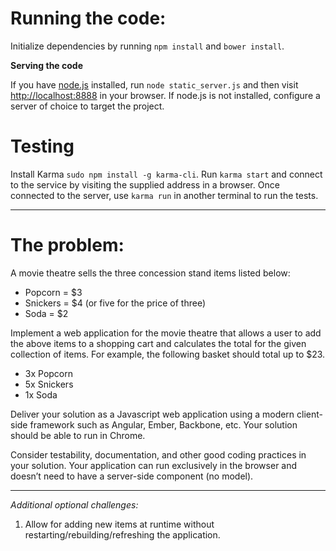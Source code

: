 # Running the code:

Initialize dependencies by running `npm install` and `bower install`.

**Serving the code**

If you have [node.js](https://nodejs.org/en/) installed, run `node static_server.js` and then visit [http://localhost:8888](http://localhost:8888) in your browser. If node.js is not installed, configure a server of choice to target the project.

# Testing

Install Karma `sudo npm install -g karma-cli`. Run `karma start` and connect to the service by visiting the supplied address in a browser. Once connected to the server, use `karma run` in another terminal to run the tests.

----

# The problem:

A movie theatre sells the three concession stand items listed below:

- Popcorn  = $3
- Snickers = $4 (or five for the price of three)
- Soda     = $2

Implement a web application for the movie theatre that allows a user to add the above items to a shopping cart and calculates the total for the given collection of items. For example, the following basket should total up to $23.

- 3x Popcorn
- 5x Snickers
- 1x Soda

Deliver your solution as a Javascript web application using a modern client-side framework such as Angular, Ember, Backbone, etc. Your solution should be able to run in Chrome.

Consider testability, documentation, and other good coding practices in your solution. Your application can run exclusively in the browser and doesn’t need to have a server-side component (no model).

----

*Additional optional challenges:*

1. Allow for adding new items at runtime without restarting/rebuilding/refreshing the application.
